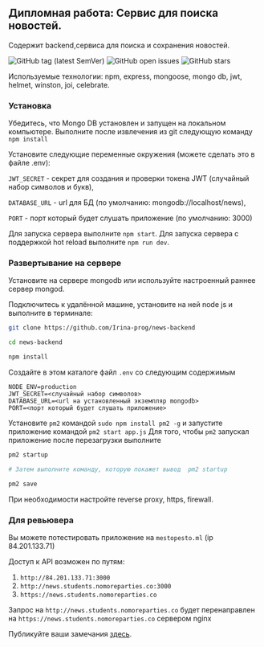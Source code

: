 ## Дипломная работа: Сервис для поиска новостей.

Содержит backend,сервиса для поиска и сохранения новостей.

![GitHub tag (latest SemVer)](https://img.shields.io/github/v/tag/Irina-prog/news-backend)
![GitHub open issues](https://img.shields.io/github/issues-raw/Irina-prog/news-backend)
![GitHub stars](https://img.shields.io/github/stars/Irina-prog/news-backend?style=social)



Используемые технологии: npm, express, mongoose, mongo db, jwt, helmet, winston, joi, celebrate.


### Установка

Убедитесь, что Mongo DB установлен и запущен на локальном компьютере.
Выполните после извлечения из git следующую команду `npm install`

Установите следующие переменные окружения (можете сделать это в файле .env):

`JWT_SECRET` - секрет для создания и проверки токена JWT (случайный набор символов и букв),

`DATABASE_URL` - url для БД (по умолчанию: mongodb://localhost/news),

`PORT` - порт который будет слушать приложение (по умолчанию: 3000) 

Для запуска сервера  выполните `npm start`.
Для запуска сервера с поддержкой hot reload выполните `npm run dev`.

### Развертывание на сервере

Установите на сервере mongodb или используйте настроенный раннее сервер mongod. 

Подключитесь к удалённой машине, установите на ней node js и выполните в терминале:

```sh
git clone https://github.com/Irina-prog/news-backend

cd news-backend

npm install
```

Создайте в этом каталоге файл `.env` со следующим содержимым

```
NODE_ENV=production
JWT_SECRET=<случайный набор символов>
DATABASE_URL=<url на установленный экземпляр mongodb>
PORT=<порт который будет слушать приложение>
```

Установите `pm2` командой `sudo npm install pm2 -g` и запустите приложение командой `pm2 start app.js`
Для того, чтобы `pm2` запускал приложение после перезагрузки выполните
```sh
pm2 startup

# Затем выполните команду, которую покажет вывод  pm2 startup

pm2 save
```

При необходимости настройте reverse proxy, https, firewall.


### Для ревьювера

Вы можете потестировать приложение на `mestopesto.ml` (ip 84.201.133.71)

Доступ к API возможен по путям:

1. `http://84.201.133.71:3000`
1. `http://news.students.nomoreparties.co:3000`
1. `https://news.students.nomoreparties.co`

Запрос на `http://news.students.nomoreparties.co` будет перенаправлен на `https://news.students.nomoreparties.co` сервером nginx

Публикуйте ваши замечания [здесь](https://github.com/Irina-prog/news-backend/issues).




